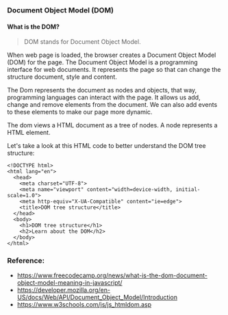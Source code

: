 ### Document Object Model (DOM)

#### What is the DOM?

> DOM stands for Document Object Model.

When web page is loaded, the browser creates a Document Object Model (DOM) for the page. The Document Object Model is a programming interface for web documents. It represents the page so that can change the structure document, style and content.

The Dom represents the document as nodes and objects, that way, programming languages can interact with the page. It allows us add, change and remove elements from the document. We can also add events to these elements to make our page more dynamic.

The dom views a HTML document as a tree of nodes. A node represents a HTML element.

Let's take a look at this HTML code to better understand the DOM tree structure:

```
<!DOCTYPE html>
<html lang="en">
  <head>
    <meta charset="UTF-8">
    <meta name="viewport" content="width=device-width, initial-scale=1.0">
    <meta http-equiv="X-UA-Compatible" content="ie=edge">
    <title>DOM tree structure</title>
  </head>
  <body>
    <h1>DOM tree structure</h1>
	<h2>Learn about the DOM</h2>
  </body>
</html>
```

### Reference:

- https://www.freecodecamp.org/news/what-is-the-dom-document-object-model-meaning-in-javascript/
- https://developer.mozilla.org/en-US/docs/Web/API/Document_Object_Model/Introduction
- https://www.w3schools.com/js/js_htmldom.asp
